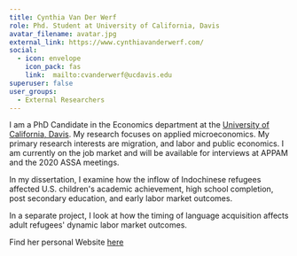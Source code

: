```yaml
---
title: Cynthia Van Der Werf
role: Phd. Student at University of California, Davis
avatar_filename: avatar.jpg
external_link: https://www.cynthiavanderwerf.com/
social:
  - icon: envelope
    icon_pack: fas
    link:  mailto:cvanderwerf@ucdavis.edu
superuser: false
user_groups:
  - External Researchers
---
```

I am a PhD Candidate in the Economics department at the [University of California, Davis](https://www.econ.ucdavis.edu/). My research focuses on applied microeconomics. My primary research interests are migration, and labor and public economics. I am currently on the job market and will be available for interviews at APPAM and the 2020 ASSA meetings.

In my dissertation, I examine how the inflow of Indochinese refugees affected U.S. children's academic achievement, high school completion, post secondary education, and early labor market outcomes.

In a separate project, I look at how the timing of language acquisition affects adult refugees' dynamic labor market outcomes.

Find her personal Website [here](https://www.cynthiavanderwerf.com/)
